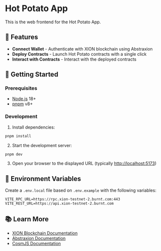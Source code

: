 # Hot Potato App

This is the web frontend for the Hot Potato App.

## 🚀 Features

- **Connect Wallet** - Authenticate with XION blockchain using Abstraxion
- **Deploy Contracts** - Launch Hot Potato contracts with a single click
- **Interact with Contracts** - Interact with the deployed contracts

## 🚀 Getting Started

### Prerequisites

- [Node.js](https://nodejs.org/) 18+
- [pnpm](https://pnpm.io) v8+

### Development

1. Install dependencies:

```bash
pnpm install
```

2. Start the development server:

```bash
pnpm dev
```

3. Open your browser to the displayed URL (typically <http://localhost:5173>)

## 🔧 Environment Variables

Create a `.env.local` file based on `.env.example` with the following variables:

```
VITE_RPC_URL=https://rpc.xion-testnet-2.burnt.com:443
VITE_REST_URL=https://api.xion-testnet-2.burnt.com
```

## 📚 Learn More

- [XION Blockchain Documentation](https://docs.xion.burnt.com/)
- [Abstraxion Documentation](https://docs.burnt.com/abstraxion/overview)
- [CosmJS Documentation](https://cosmos.github.io/cosmjs/)
